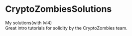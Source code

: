 # CryptoZombiesSolutions
My solutions(with lvl4)
</br>
Great intro tutorials for solidity by the CryptoZombies team.
